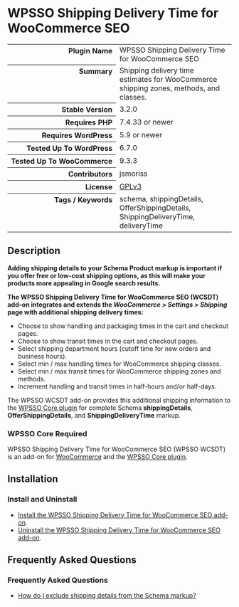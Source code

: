 <h1>WPSSO Shipping Delivery Time for WooCommerce SEO</h1>

<table>
<tr><th align="right" valign="top" nowrap>Plugin Name</th><td>WPSSO Shipping Delivery Time for WooCommerce SEO</td></tr>
<tr><th align="right" valign="top" nowrap>Summary</th><td>Shipping delivery time estimates for WooCommerce shipping zones, methods, and classes.</td></tr>
<tr><th align="right" valign="top" nowrap>Stable Version</th><td>3.2.0</td></tr>
<tr><th align="right" valign="top" nowrap>Requires PHP</th><td>7.4.33 or newer</td></tr>
<tr><th align="right" valign="top" nowrap>Requires WordPress</th><td>5.9 or newer</td></tr>
<tr><th align="right" valign="top" nowrap>Tested Up To WordPress</th><td>6.7.0</td></tr>
<tr><th align="right" valign="top" nowrap>Tested Up To WooCommerce</th><td>9.3.3</td></tr>
<tr><th align="right" valign="top" nowrap>Contributors</th><td>jsmoriss</td></tr>
<tr><th align="right" valign="top" nowrap>License</th><td><a href="https://www.gnu.org/licenses/gpl.txt">GPLv3</a></td></tr>
<tr><th align="right" valign="top" nowrap>Tags / Keywords</th><td>schema, shippingDetails, OfferShippingDetails, ShippingDeliveryTime, deliveryTime</td></tr>
</table>

<h2>Description</h2>

<!-- about -->

<p><strong>Adding shipping details to your Schema Product markup is important if you offer free or low-cost shipping options, as this will make your products more appealing in Google search results.</strong></p>

<p><strong>The WPSSO Shipping Delivery Time for WooCommerce SEO (WCSDT) add-on integrates and extends the <em>WooCommerce &gt; Settings &gt; Shipping</em> page with additional shipping delivery times:</strong></p>

<ul>
<li>Choose to show handling and packaging times in the cart and checkout pages.</li>
<li>Choose to show transit times in the cart and checkout pages.</li>
<li>Select shipping department hours (cutoff time for new orders and business hours).</li>
<li>Select min / max handling times for WooCommerce shipping classes.</li>
<li>Select min / max transit times for WooCommerce shipping zones and methods.</li>
<li>Increment handling and transit times in half-hours and/or half-days.</li>
</ul>

<p>The WPSSO WCSDT add-on provides this additional shipping information to the <a href="https://wordpress.org/plugins/wpsso/">WPSSO Core plugin</a> for complete Schema <strong>shippingDetails</strong>, <strong>OfferShippingDetails</strong>, and <strong>ShippingDeliveryTime</strong> markup.</p>

<!-- /about -->

<h3>WPSSO Core Required</h3>

<p>WPSSO Shipping Delivery Time for WooCommerce SEO (WPSSO WCSDT) is an add-on for <a href="https://wordpress.org/plugins/woocommerce/">WooCommerce</a> and the <a href="https://wordpress.org/plugins/wpsso/">WPSSO Core plugin</a>.</p>

<h2>Installation</h2>

<h3 class="top">Install and Uninstall</h3>

<ul>
<li><a href="https://wpsso.com/docs/plugins/wpsso-wc-shipping-delivery-time/installation/install-the-plugin/">Install the WPSSO Shipping Delivery Time for WooCommerce SEO add-on</a>.</li>
<li><a href="https://wpsso.com/docs/plugins/wpsso-wc-shipping-delivery-time/installation/uninstall-the-plugin/">Uninstall the WPSSO Shipping Delivery Time for WooCommerce SEO add-on</a>.</li>
</ul>

<h2>Frequently Asked Questions</h2>

<h3 class="top">Frequently Asked Questions</h3>

<ul>
<li><a href="https://wpsso.com/docs/plugins/wpsso-wc-shipping-delivery-time/faqs/how-do-i-exclude-offer-shipping-details-from-the-markup/">How do I exclude shipping details from the Schema markup?</a></li>
</ul>

